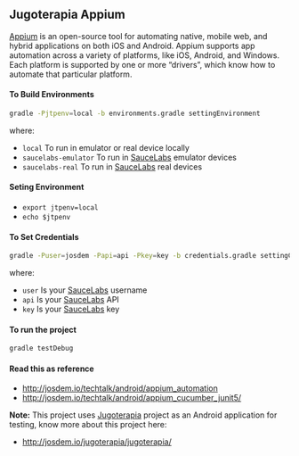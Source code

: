 Jugoterapia Appium
----------------------------

[Appium](http://appium.io/) is an open-source tool for automating native, mobile web, and hybrid applications on both iOS and Android. Appium supports app automation across a variety of platforms, like iOS, Android, and Windows. Each platform is supported by one or more “drivers”, which know how to automate that particular platform.

#### To Build Environments

```bash
gradle -Pjtpenv=local -b environments.gradle settingEnvironment
```

where:

* `local` To run in emulator or real device locally
* `saucelabs-emulator` To run in [SauceLabs](https://saucelabs.com/) emulator devices
* `saucelabs-real` To run in [SauceLabs](https://saucelabs.com/) real devices

#### Seting Environment

* `export jtpenv=local`
* `echo $jtpenv`

#### To Set Credentials

```bash
gradle -Puser=josdem -Papi=api -Pkey=key -b credentials.gradle settingCredentials
```

where:

* `user` Is your [SauceLabs](https://saucelabs.com/) username
* `api` Is your [SauceLabs](https://saucelabs.com/) API
* `key` Is your [SauceLabs](https://saucelabs.com/) key

#### To run the project

```bash
gradle testDebug
```

#### Read this as reference

* http://josdem.io/techtalk/android/appium_automation
* http://josdem.io/techtalk/android/appium_cucumber_junit5/

**Note:** This project uses [Jugoterapia](https://play.google.com/store/apps/details?id=com.jugoterapia.josdem) project as an Android application for testing, know more about this project here:

* http://josdem.io/jugoterapia/jugoterapia/
